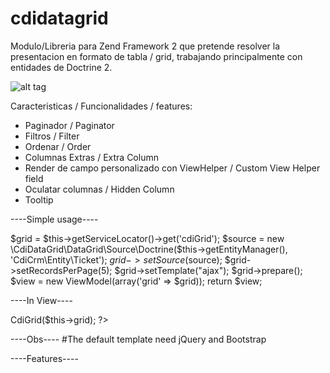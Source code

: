 cdidatagrid
==========


Modulo/Libreria para Zend Framework 2 que pretende resolver la presentacion en formato de tabla / grid, 
trabajando principalmente con entidades de Doctrine 2.


![alt tag](https://cloud.githubusercontent.com/assets/7002030/17273141/a97f1a0c-5681-11e6-90ee-de90f478c4af.jpg)


Caracteristicas / Funcionalidades / features:
- Paginador / Paginator
- Filtros / Filter
- Ordenar / Order
- Columnas Extras / Extra Column
- Render de campo personalizado con ViewHelper / Custom View Helper field
- Oculatar columnas / Hidden Column
- Tooltip


----Simple usage----

$grid = $this->getServiceLocator()->get('cdiGrid');
$source = new \CdiDataGrid\DataGrid\Source\Doctrine($this->getEntityManager(), 'CdiCrm\Entity\Ticket');
$grid->setSource($source);
$grid->setRecordsPerPage(5);
$grid->setTemplate("ajax");
$grid->prepare();
$view = new ViewModel(array('grid' => $grid));
return $view;

----In View----

<?php echo $this->CdiGrid($this->grid); ?>


----Obs----
#The default template need jQuery and Bootstrap


----Features----



